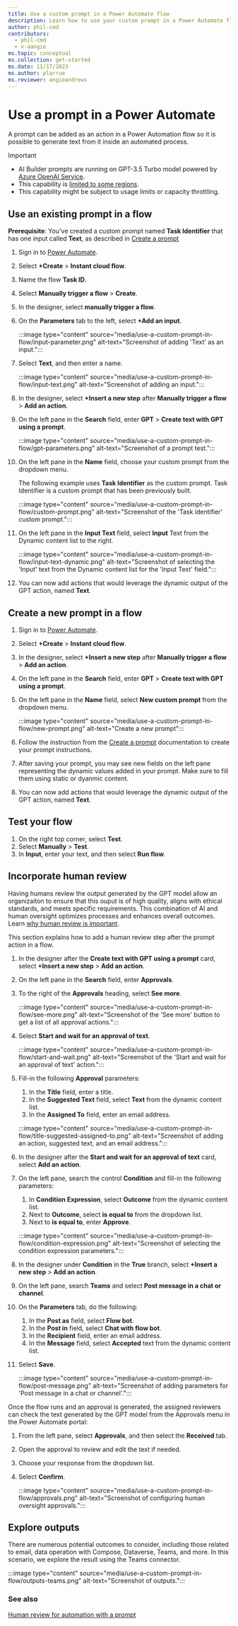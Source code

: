 ```yaml
---
title: Use a custom prompt in a Power Automate flow
description: Learn how to use your custom prompt in a Power Automate flow.
author: phil-cmd
contributors:
  - phil-cmd
  - v-aangie
ms.topic: conceptual
ms.collection: get-started
ms.date: 11/17/2023
ms.author: plarrue
ms.reviewer: angieandrews
---
```


# Use a prompt in a Power Automate

A prompt can be added as an action in a Power Automation flow so it is possible to generate text from it inside an automated process.

> [!IMPORTANT]
> - AI Builder prompts are running on GPT-3.5 Turbo model powered by [Azure OpenAI Service](https://learn.microsoft.com/azure/ai-services/openai/whats-new).
> - This capability is [limited to some regions](availability-region?branch=main#prompts).
> - This capability might be subject to usage limits or capacity throttling.


## Use an existing prompt in a flow

**Prerequisite**: You've created a custom prompt named **Task Identifier** that has one input called **Text**, as described in [Create a prompt](create-a-custom-prompt.md)

1. Sign in to [Power Automate](https://make.powerautomate.com/).
   
1. Select **+Create** > **Instant cloud flow**.
   
1. Name the flow **Task ID**.
   
1. Select **Manually trigger a flow** > **Create**.
   
1. In the designer, select **manually trigger a flow**.
   
1. On the **Parameters** tab to the left, select **+Add an input**.

    :::image type="content" source="media/use-a-custom-prompt-in-flow/input-parameter.png" alt-text="Screenshot of adding 'Text' as an input.":::

1. Select **Text**, and then enter a name.  

    :::image type="content" source="media/use-a-custom-prompt-in-flow/input-text.png" alt-text="Screenshot of adding an input.":::

1. In the designer, select **+Insert a new step** after **Manually trigger a flow** > **Add an action**.

1. On the left pane in the **Search** field, enter **GPT** > **Create text with GPT using a prompt**.

    :::image type="content" source="media/use-a-custom-prompt-in-flow/gpt-parameters.png" alt-text="Screenshot of a prompt test.":::

1. On the left pane in the **Name** field, choose your custom prompt from the dropdown menu.

    The following example uses **Task Identifier** as the custom prompt. Task Identifier is a custom prompt that has been previously built.

    :::image type="content" source="media/use-a-custom-prompt-in-flow/custom-prompt.png" alt-text="Screenshot of the 'Task identifier' custom prompt.":::

1. On the left pane in the **Input Text** field, select **Input** Text from the Dynamic content list to the right.

    :::image type="content" source="media/use-a-custom-prompt-in-flow/input-text-dynamic.png" alt-text="Screenshot of selecting the 'Input' text from the Dynamic content list for the 'Input Text' field.":::

1. You can now add actions that would leverage the dynamic output of the GPT action, named **Text**.

## Create a new prompt in a flow

1. Sign in to [Power Automate](https://make.powerautomate.com/).
   
1. Select **+Create** > **Instant cloud flow**.

1. In the designer, select **+Insert a new step** after **Manually trigger a flow** > **Add an action**.

1. On the left pane in the **Search** field, enter **GPT** > **Create text with GPT using a prompt**.

1. On the left pane in the **Name** field, select **New custom prompt** from the dropdown menu.
   
    :::image type="content" source="media/use-a-custom-prompt-in-flow/new-prompt.png" alt-text="Create a new prompt":::

1. Follow the instruction from the [Create a prompt](create-a-custom-prompt.md) documentation to create your prompt instructions.

1. After saving your prompt, you may see new fields on the left pane representing the dynamic values added in your prompt. Make sure to fill them using static or dyanmic content.

1. You can now add actions that would leverage the dynamic output of the GPT action, named **Text**.


## Test your flow

1. On the right top corner, select **Test**.
1. Select **Manually** > **Test**.
1. In **Input**, enter your text, and then select **Run flow**.

## Incorporate human review

Having humans review the output generated by the GPT model allow an organizaiton to ensure that this ouput is of high quality, aligns with ethical standards, and meets specific requirements. This combination of AI and human oversight optimizes processes and enhances overall outcomes. Learn [why human review is important](azure-openai-human-review.md).

This section explains how to add a human review step after the prompt action in a flow.

1. In the designer after the **Create text with GPT using a prompt** card, select **+Insert a new step** > **Add an action**.

1. On the left pane in the **Search** field, enter **Approvals**.
   
1. To the right of the **Approvals** heading, select **See more**.

    :::image type="content" source="media/use-a-custom-prompt-in-flow/see-more.png" alt-text="Screenshot of the 'See more' button to get a list of all approval actions.":::

1. Select **Start and wait for an approval of text**.

    :::image type="content" source="media/use-a-custom-prompt-in-flow/start-and-wait.png" alt-text="Screenshot of the 'Start and wait for an approval of text' action.":::

1. Fill-in the following **Approval** parameters:
    1. In the **Title** field, enter a title.
    1. In the **Suggested Text** field, select **Text** from the dynamic content list.
    1. In the **Assigned To** field, enter an email address.

    :::image type="content" source="media/use-a-custom-prompt-in-flow/title-suggested-assigned-to.png" alt-text="Screenshot of adding an action, suggested text, and an email address.":::

1. In the designer after the **Start and wait for an approval of text** card, select **Add an action**.
   
1. On the left pane, search the control **Condition** and fill-in the following parameters:
    1. In **Condition Expression**, select **Outcome** from the dynamic content list.
    1. Next to **Outcome**, select **is equal to** from the dropdown list.
    1. Next to **is equal to**, enter **Approve**.

    :::image type="content" source="media/use-a-custom-prompt-in-flow/condition-expression.png" alt-text="Screenshot of selecting the condition expression parameters.":::

1. In the designer under **Condition** in the **True** branch, select **+Insert a new step** > **Add an action**.
1. On the left pane, search **Teams** and select **Post message in a chat or channel**.
1. On the **Parameters** tab, do the following:
    1. In the **Post as** field, select **Flow bot**.
    1. In the **Post in** field, select **Chat with flow bot**.
    1. In the **Recipient** field, enter an email address.
    1. In the **Message** field, select **Accepted** text from the dynamic content list.
1. Select **Save**.

    :::image type="content" source="media/use-a-custom-prompt-in-flow/post-message.png" alt-text="Screenshot of adding parameters for 'Post message in a chat or channel'.":::

Once the flow runs and an approval is generated, the assigned reviewers can check the text generated by the GPT model from the Approvals menu in the Power Automate portal:
1. From the left pane, select **Approvals**, and then select the **Received** tab.  
1. Open the approval to review and edit the text if needed.
1. Choose your response from the dropdown list.
1. Select **Confirm**.

    :::image type="content" source="media/use-a-custom-prompt-in-flow/approvals.png" alt-text="Screenshot of configuring human oversight approvals.":::

## Explore outputs

There are numerous potential outcomes to consider, including those related to email, data operation with Compose, Dataverse, Teams, and more. In this scenario, we explore the result using the Teams connector.

:::image type="content" source="media/use-a-custom-prompt-in-flow/outputs-teams.png" alt-text="Screenshot of outputs.":::

### See also

[Human review for automation with a prompt](azure-openai-human-review.md)
